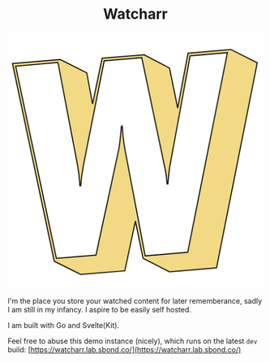 <center>
<h1>Watcharr</h1>
<img src="./static/logo-col.png" alt="logo" />
</center>

I'm the place you store your watched content for later rememberance, sadly I am still in my infancy. I aspire to be easily self hosted.

I am built with Go and Svelte(Kit).

Feel free to abuse this demo instance (nicely), which runs on the latest `dev` build: [https://watcharr.lab.sbond.co/](https://watcharr.lab.sbond.co/)
